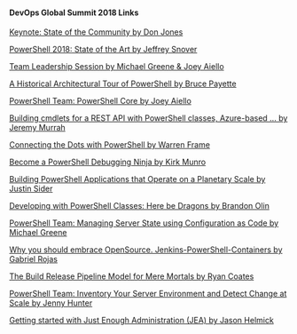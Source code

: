 ﻿#### DevOps Global Summit 2018 Links
[Keynote: State of the Community by Don Jones](DevOps%20Global%20Summit%202018/Keynote%20State%20of%20the%20Community%20by%20Don%20Jones.md)


[PowerShell 2018: State of the Art by Jeffrey Snover](DevOps%20Global%20Summit%202018/PowerShell%202018%20State%20of%20the%20Art%20by%20Jeffrey%20Snover.md)


[Team Leadership Session by Michael Greene & Joey Aiello](DevOps%20Global%20Summit%202018/Team%20Leadership%20Session%20by%20Michael%20Greene%20%20Joey%20Aiello.md)


[A Historical Architectural Tour of PowerShell by Bruce Payette](DevOps%20Global%20Summit%202018/A%20Historical%20Architectural%20Tour%20of%20PowerShell%20by%20Bruce%20Payette.md)


[PowerShell Team: PowerShell Core by Joey Aiello](DevOps%20Global%20Summit%202018/PowerShell%20Team%20PowerShell%20Core%20by%20Joey%20Aiello.md)


[Building cmdlets for a REST API with PowerShell classes, Azure-based ...  by Jeremy Murrah](DevOps%20Global%20Summit%202018/Building%20cmdlets%20for%20a%20REST%20API%20with%20PowerShell%20classes%20Azure-based%20...%20%20by%20Jeremy%20Murrah.md)


[Connecting the Dots with PowerShell by Warren Frame](DevOps%20Global%20Summit%202018/Connecting%20the%20Dots%20with%20PowerShell%20by%20Warren%20Frame.md)


[Become a PowerShell Debugging Ninja by Kirk Munro](DevOps%20Global%20Summit%202018/Become%20a%20PowerShell%20Debugging%20Ninja%20by%20Kirk%20Munro.md)


[Building PowerShell Applications that Operate on a Planetary Scale by Justin Sider](DevOps%20Global%20Summit%202018/Building%20PowerShell%20Applications%20that%20Operate%20on%20a%20Planetary%20Scale%20by%20Justin%20Sider.md)


[Developing with PowerShell Classes: Here be Dragons by Brandon Olin](DevOps%20Global%20Summit%202018/Developing%20with%20PowerShell%20Classes%20Here%20be%20Dragons%20by%20Brandon%20Olin.md)


[PowerShell Team: Managing Server State using Configuration as Code by Michael Greene](DevOps%20Global%20Summit%202018/PowerShell%20Team%20Managing%20Server%20State%20using%20Configuration%20as%20Code%20by%20Michael%20Greene.md)


[Why you should embrace OpenSource. Jenkins-PowerShell-Containers  by Gabriel Rojas](DevOps%20Global%20Summit%202018/Why%20you%20should%20embrace%20OpenSource.%20Jenkins-PowerShell-Containers%20%20by%20Gabriel%20Rojas.md)


[The Build Release Pipeline Model for Mere Mortals  by Ryan Coates](DevOps%20Global%20Summit%202018/The%20Build%20Release%20Pipeline%20Model%20for%20Mere%20Mortals%20%20by%20Ryan%20Coates.md)


[PowerShell Team: Inventory Your Server Environment and Detect Change at Scale by Jenny Hunter](DevOps%20Global%20Summit%202018/PowerShell%20Team%20Inventory%20Your%20Server%20Environment%20and%20Detect%20Change%20at%20Scale%20by%20Jenny%20Hunter.md)


[Getting started with Just Enough Administration (JEA) by Jason Helmick](DevOps%20Global%20Summit%202018/Getting%20started%20with%20Just%20Enough%20Administration%20(JEA)%20by%20Jason%20Helmick.md)


